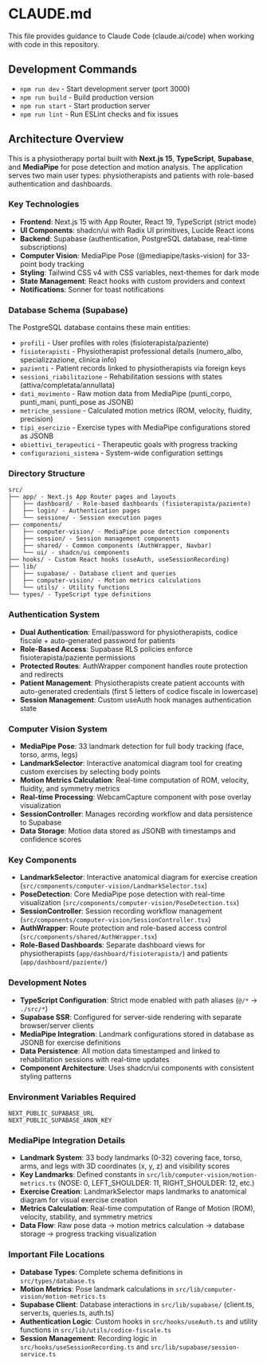 # CLAUDE.md

This file provides guidance to Claude Code (claude.ai/code) when working with code in this repository.

## Development Commands

- `npm run dev` - Start development server (port 3000)
- `npm run build` - Build production version
- `npm run start` - Start production server
- `npm run lint` - Run ESLint checks and fix issues

## Architecture Overview

This is a physiotherapy portal built with **Next.js 15**, **TypeScript**, **Supabase**, and **MediaPipe** for pose detection and motion analysis. The application serves two main user types: physiotherapists and patients with role-based authentication and dashboards.

### Key Technologies
- **Frontend**: Next.js 15 with App Router, React 19, TypeScript (strict mode)
- **UI Components**: shadcn/ui with Radix UI primitives, Lucide React icons
- **Backend**: Supabase (authentication, PostgreSQL database, real-time subscriptions)
- **Computer Vision**: MediaPipe Pose (@mediapipe/tasks-vision) for 33-point body tracking
- **Styling**: Tailwind CSS v4 with CSS variables, next-themes for dark mode
- **State Management**: React hooks with custom providers and context
- **Notifications**: Sonner for toast notifications

### Database Schema (Supabase)
The PostgreSQL database contains these main entities:
- `profili` - User profiles with roles (fisioterapista/paziente)
- `fisioterapisti` - Physiotherapist professional details (numero_albo, specializzazione, clinica info)
- `pazienti` - Patient records linked to physiotherapists via foreign keys
- `sessioni_riabilitazione` - Rehabilitation sessions with states (attiva/completata/annullata)
- `dati_movimento` - Raw motion data from MediaPipe (punti_corpo, punti_mani, punti_pose as JSONB)
- `metriche_sessione` - Calculated motion metrics (ROM, velocity, fluidity, precision)
- `tipi_esercizio` - Exercise types with MediaPipe configurations stored as JSONB
- `obiettivi_terapeutici` - Therapeutic goals with progress tracking
- `configurazioni_sistema` - System-wide configuration settings

### Directory Structure
```
src/
├── app/ - Next.js App Router pages and layouts
│   ├── dashboard/ - Role-based dashboards (fisioterapista/paziente)
│   ├── login/ - Authentication pages
│   └── sessione/ - Session execution pages
├── components/
│   ├── computer-vision/ - MediaPipe pose detection components
│   ├── session/ - Session management components
│   ├── shared/ - Common components (AuthWrapper, Navbar)
│   └── ui/ - shadcn/ui components
├── hooks/ - Custom React hooks (useAuth, useSessionRecording)
├── lib/
│   ├── supabase/ - Database client and queries
│   ├── computer-vision/ - Motion metrics calculations
│   └── utils/ - Utility functions
└── types/ - TypeScript type definitions
```

### Authentication System
- **Dual Authentication**: Email/password for physiotherapists, codice fiscale + auto-generated password for patients  
- **Role-Based Access**: Supabase RLS policies enforce fisioterapista/paziente permissions
- **Protected Routes**: AuthWrapper component handles route protection and redirects
- **Patient Management**: Physiotherapists create patient accounts with auto-generated credentials (first 5 letters of codice fiscale in lowercase)
- **Session Management**: Custom useAuth hook manages authentication state

### Computer Vision System
- **MediaPipe Pose**: 33 landmark detection for full body tracking (face, torso, arms, legs)
- **LandmarkSelector**: Interactive anatomical diagram tool for creating custom exercises by selecting body points
- **Motion Metrics Calculation**: Real-time computation of ROM, velocity, fluidity, and symmetry metrics
- **Real-time Processing**: WebcamCapture component with pose overlay visualization
- **SessionController**: Manages recording workflow and data persistence to Supabase
- **Data Storage**: Motion data stored as JSONB with timestamps and confidence scores

### Key Components
- **LandmarkSelector**: Interactive anatomical diagram for exercise creation (`src/components/computer-vision/LandmarkSelector.tsx`)
- **PoseDetection**: Core MediaPipe pose detection with real-time visualization (`src/components/computer-vision/PoseDetection.tsx`)
- **SessionController**: Session recording workflow management (`src/components/computer-vision/SessionController.tsx`)
- **AuthWrapper**: Route protection and role-based access control (`src/components/shared/AuthWrapper.tsx`)
- **Role-Based Dashboards**: Separate dashboard views for physiotherapists (`app/dashboard/fisioterapista/`) and patients (`app/dashboard/paziente/`)

### Development Notes
- **TypeScript Configuration**: Strict mode enabled with path aliases (`@/*` → `./src/*`)
- **Supabase SSR**: Configured for server-side rendering with separate browser/server clients
- **MediaPipe Integration**: Landmark configurations stored in database as JSONB for exercise definitions
- **Data Persistence**: All motion data timestamped and linked to rehabilitation sessions with real-time updates
- **Component Architecture**: Uses shadcn/ui components with consistent styling patterns

### Environment Variables Required
```
NEXT_PUBLIC_SUPABASE_URL
NEXT_PUBLIC_SUPABASE_ANON_KEY
```

### MediaPipe Integration Details
- **Landmark System**: 33 body landmarks (0-32) covering face, torso, arms, and legs with 3D coordinates (x, y, z) and visibility scores
- **Key Landmarks**: Defined constants in `src/lib/computer-vision/motion-metrics.ts` (NOSE: 0, LEFT_SHOULDER: 11, RIGHT_SHOULDER: 12, etc.)
- **Exercise Creation**: LandmarkSelector maps landmarks to anatomical diagram for visual exercise creation
- **Metrics Calculation**: Real-time computation of Range of Motion (ROM), velocity, stability, and symmetry metrics
- **Data Flow**: Raw pose data → motion metrics calculation → database storage → progress tracking visualization

### Important File Locations
- **Database Types**: Complete schema definitions in `src/types/database.ts`
- **Motion Metrics**: Pose landmark calculations in `src/lib/computer-vision/motion-metrics.ts`
- **Supabase Client**: Database interactions in `src/lib/supabase/` (client.ts, server.ts, queries.ts, auth.ts)
- **Authentication Logic**: Custom hooks in `src/hooks/useAuth.ts` and utility functions in `src/lib/utils/codice-fiscale.ts`
- **Session Management**: Recording logic in `src/hooks/useSessionRecording.ts` and `src/lib/supabase/session-service.ts`